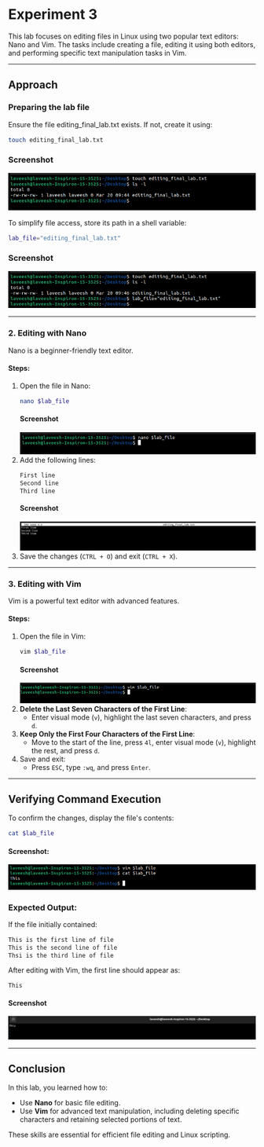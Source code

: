 # Experiment 3
This lab focuses on editing files in Linux using two popular text editors: Nano and Vim. The tasks include creating a file, editing it using both editors, and performing specific text manipulation tasks in Vim.

---

## Approach

### Preparing the lab file
Ensure the file editing_final_lab.txt exists. If not, create it using:
```bash
touch editing_final_lab.txt
```

### Screenshot
![touch](touch-file.png)


To simplify file access, store its path in a shell variable:
```bash
lab_file="editing_final_lab.txt"
```

### Screenshot
![path](storing-path-in-shell-variable.png)

---

### 2. Editing with Nano
Nano is a beginner-friendly text editor.

#### Steps:
1. Open the file in Nano:
   ```bash
   nano $lab_file
   ```
   #### Screenshot
   ![nano](nano-lab_file.png)
2. Add the following lines:
   ```
   First line
   Second line
   Third line
   ```
   #### Screenshot
   ![nano-text](nano-text-preview.png)
3. Save the changes (`CTRL + O`) and exit (`CTRL + X`).

---

### 3. Editing with Vim
Vim is a powerful text editor with advanced features.

#### Steps:
1. Open the file in Vim:
   ```bash
   vim $lab_file
   ```
   #### Screenshot
   ![vim](vim.png)
3. **Delete the Last Seven Characters of the First Line**:
   - Enter visual mode (`v`), highlight the last seven characters, and press `d`.
4. **Keep Only the First Four Characters of the First Line**:
   - Move to the start of the line, press `4l`, enter visual mode (`v`), highlight the rest, and press `d`.
5. Save and exit:
   - Press `ESC`, type `:wq`, and press `Enter`.

---

## Verifying Command Execution
To confirm the changes, display the file's contents:
```bash
cat $lab_file
```

#### Screenshot:
![cat](cat.png)

### Expected Output:
If the file initially contained:
```
This is the first line of file
This is the second line of file
Thsi is the third line of file
```

After editing with Vim, the first line should appear as:
```
This
```

#### Screenshot
![this](This.png)

---

## Conclusion
In this lab, you learned how to:
- Use **Nano** for basic file editing.
- Use **Vim** for advanced text manipulation, including deleting specific characters and retaining selected portions of text.

These skills are essential for efficient file editing and Linux scripting.
